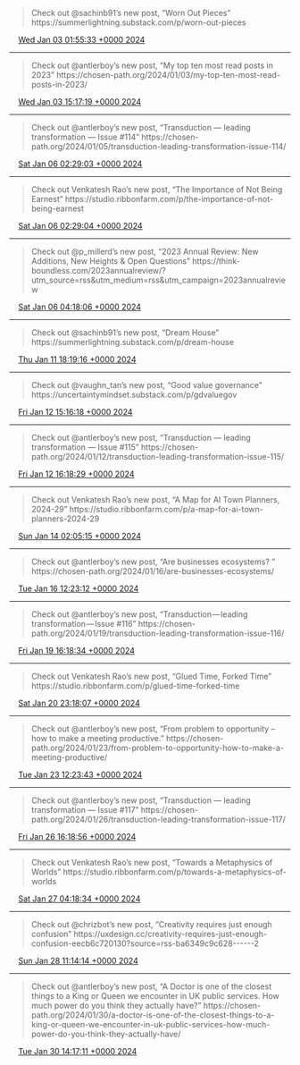 > Check out @sachinb91’s new post, “Worn Out Pieces” https://summerlightning\.substack\.com/p/worn\-out\-pieces

<img src="../../media/tweet.ico" width="12" /> [Wed Jan 03 01:55:33 +0000 2024](https://twitter.com/yak_collective/status/1742364041505366407)

----

> Check out @antlerboy’s new post, “My top ten most read posts in 2023” https://chosen\-path\.org/2024/01/03/my\-top\-ten\-most\-read\-posts\-in\-2023/

<img src="../../media/tweet.ico" width="12" /> [Wed Jan 03 15:17:19 +0000 2024](https://twitter.com/yak_collective/status/1742565810076262773)

----

> Check out @antlerboy’s new post, “Transduction — leading transformation — Issue \#114” https://chosen\-path\.org/2024/01/05/transduction\-leading\-transformation\-issue\-114/

<img src="../../media/tweet.ico" width="12" /> [Sat Jan 06 02:29:03 +0000 2024](https://twitter.com/yak_collective/status/1743459636735357323)

----

> Check out Venkatesh Rao’s new post, “The Importance of Not Being Earnest” https://studio\.ribbonfarm\.com/p/the\-importance\-of\-not\-being\-earnest

<img src="../../media/tweet.ico" width="12" /> [Sat Jan 06 02:29:04 +0000 2024](https://twitter.com/yak_collective/status/1743459639272874025)

----

> Check out @p\_millerd’s new post, “2023 Annual Review: New Additions, New Heights &amp; Open Questions” https://think\-boundless\.com/2023annualreview/?utm\_source\=rss&utm\_medium\=rss&utm\_campaign\=2023annualreview

<img src="../../media/tweet.ico" width="12" /> [Sat Jan 06 04:18:06 +0000 2024](https://twitter.com/yak_collective/status/1743487080099971581)

----

> Check out @sachinb91’s new post, “Dream House” https://summerlightning\.substack\.com/p/dream\-house

<img src="../../media/tweet.ico" width="12" /> [Thu Jan 11 18:19:16 +0000 2024](https://twitter.com/yak_collective/status/1745510702712864807)

----

> Check out @vaughn\_tan’s new post, “Good value governance” https://uncertaintymindset\.substack\.com/p/gdvaluegov

<img src="../../media/tweet.ico" width="12" /> [Fri Jan 12 15:16:18 +0000 2024](https://twitter.com/yak_collective/status/1745827047153259000)

----

> Check out @antlerboy’s new post, “Transduction — leading transformation — Issue \#115” https://chosen\-path\.org/2024/01/12/transduction\-leading\-transformation\-issue\-115/

<img src="../../media/tweet.ico" width="12" /> [Fri Jan 12 16:18:29 +0000 2024](https://twitter.com/yak_collective/status/1745842696781201695)

----

> Check out Venkatesh Rao’s new post, “A Map for AI Town Planners, 2024\-29” https://studio\.ribbonfarm\.com/p/a\-map\-for\-ai\-town\-planners\-2024\-29

<img src="../../media/tweet.ico" width="12" /> [Sun Jan 14 02:05:15 +0000 2024](https://twitter.com/yak_collective/status/1746352750047207429)

----

> Check out @antlerboy’s new post, “Are businesses ecosystems? ” https://chosen\-path\.org/2024/01/16/are\-businesses\-ecosystems/

<img src="../../media/tweet.ico" width="12" /> [Tue Jan 16 12:23:12 +0000 2024](https://twitter.com/yak_collective/status/1747233035500523747)

----

> Check out @antlerboy’s new post, “Transduction — leading transformation — Issue \#116” https://chosen\-path\.org/2024/01/19/transduction\-leading\-transformation\-issue\-116/

<img src="../../media/tweet.ico" width="12" /> [Fri Jan 19 16:18:34 +0000 2024](https://twitter.com/yak_collective/status/1748379431842816245)

----

> Check out Venkatesh Rao’s new post, “Glued Time, Forked Time” https://studio\.ribbonfarm\.com/p/glued\-time\-forked\-time

<img src="../../media/tweet.ico" width="12" /> [Sat Jan 20 23:18:07 +0000 2024](https://twitter.com/yak_collective/status/1748847403141038328)

----

> Check out @antlerboy’s new post, “From problem to opportunity – how to make a meeting productive\.” https://chosen\-path\.org/2024/01/23/from\-problem\-to\-opportunity\-how\-to\-make\-a\-meeting\-productive/

<img src="../../media/tweet.ico" width="12" /> [Tue Jan 23 12:23:43 +0000 2024](https://twitter.com/yak_collective/status/1749769879719145854)

----

> Check out @antlerboy’s new post, “Transduction — leading transformation — Issue \#117” https://chosen\-path\.org/2024/01/26/transduction\-leading\-transformation\-issue\-117/

<img src="../../media/tweet.ico" width="12" /> [Fri Jan 26 16:18:56 +0000 2024](https://twitter.com/yak_collective/status/1750916237591281901)

----

> Check out Venkatesh Rao’s new post, “Towards a Metaphysics of Worlds” https://studio\.ribbonfarm\.com/p/towards\-a\-metaphysics\-of\-worlds

<img src="../../media/tweet.ico" width="12" /> [Sat Jan 27 04:18:34 +0000 2024](https://twitter.com/yak_collective/status/1751097338695708780)

----

> Check out @chrizbot’s new post, “Creativity requires just enough confusion” https://uxdesign\.cc/creativity\-requires\-just\-enough\-confusion\-eecb6c720130?source\=rss\-ba6349c9c628\-\-\-\-\-\-2

<img src="../../media/tweet.ico" width="12" /> [Sun Jan 28 11:14:14 +0000 2024](https://twitter.com/yak_collective/status/1751564332448542896)

----

> Check out @antlerboy’s new post, “A Doctor is one of the closest things to a King or Queen we encounter in UK public services\. How much power do you think they actually have?” https://chosen\-path\.org/2024/01/30/a\-doctor\-is\-one\-of\-the\-closest\-things\-to\-a\-king\-or\-queen\-we\-encounter\-in\-uk\-public\-services\-how\-much\-power\-do\-you\-think\-they\-actually\-have/

<img src="../../media/tweet.ico" width="12" /> [Tue Jan 30 14:17:11 +0000 2024](https://twitter.com/yak_collective/status/1752335150682145062)